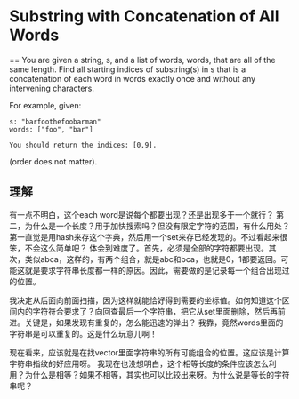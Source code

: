 # Substring with Concatenation of All Words
==
You are given a string, s, and a list of words, words, that are all of the same length. Find all starting indices of substring(s) in s that is a concatenation of each word in words exactly once and without any intervening characters.

For example, given:
```
s: "barfoothefoobarman"
words: ["foo", "bar"]

You should return the indices: [0,9].
```
(order does not matter).

## 理解
有一点不明白，这个each word是说每个都要出现？还是出现多于一个就行？
第二，为什么是一个长度？用于加快搜索吗？但没有限定字符的范围，有什么用处？
第一直觉是用hash来存这个字典，然后用一个set来存已经发现的。不过看起来很笨，不会这么简单吧？
体会到难度了。首先，必须是全部的字符都要出现。其次，类似abca，这样的，有两个组合，就是abc和bca，也就是0，1都要返回。可能这就是要求字符串长度都一样的原因。因此，需要做的是记录每一个组合出现过的位置。

我决定从后面向前面扫描，因为这样就能恰好得到需要的坐标值。如何知道这个区间内的字符符合要求了？向回查最后一个字符串，把它从set里面删除，然后再前进。关键是，如果发现有重复的，怎么能迅速的弹出？
我靠，竟然words里面的字符串是可以重复的。这是什么玩意儿啊！

现在看来，应该就是在找vector里面字符串的所有可能组合的位置。这应该是计算字符串指纹的好应用呀。
我现在也没想明白，这个相等长度的条件应该怎么利用？为什么是相等？如果不相等，其实也可以比较出来呀。为什么说是等长的字符串呢？